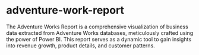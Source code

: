 # adventure-work-report
The Adventure Works Report is a comprehensive visualization of business data extracted from Adventure Works databases, meticulously crafted using the power of Power BI. This report serves as a dynamic tool to gain insights into revenue growth, product details, and customer patterns.
